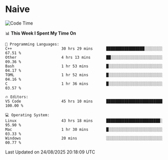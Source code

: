 # Naive
<!-- ## 日拱一卒，功不唐捐 -->
<!-- [![GitHub Streak](https://streak-stats.demolab.com/?user=XiaoXKKK)](https://git.io/streak-stats) -->
<!--START_SECTION:waka-->
![Code Time](http://img.shields.io/badge/Code%20Time-699%20hrs%2047%20mins-blue)

📊 **This Week I Spent My Time On** 

```text
💬 Programming Languages: 
C++                      30 hrs 29 mins      █████████████████░░░░░░░░   67.51 % 
Other                    4 hrs 13 mins       ██░░░░░░░░░░░░░░░░░░░░░░░   09.36 % 
Bash                     1 hr 53 mins        █░░░░░░░░░░░░░░░░░░░░░░░░   04.17 % 
TOML                     1 hr 52 mins        █░░░░░░░░░░░░░░░░░░░░░░░░   04.16 % 
C                        1 hr 36 mins        █░░░░░░░░░░░░░░░░░░░░░░░░   03.57 % 

🔥 Editors: 
VS Code                  45 hrs 10 mins      █████████████████████████   100.00 % 

💻 Operating System: 
Linux                    43 hrs 18 mins      ████████████████████████░   95.90 % 
Mac                      1 hr 30 mins        █░░░░░░░░░░░░░░░░░░░░░░░░   03.33 % 
Windows                  20 mins             ░░░░░░░░░░░░░░░░░░░░░░░░░   00.77 % 
```


 Last Updated on 24/08/2025 20:18:09 UTC
<!--END_SECTION:waka-->
